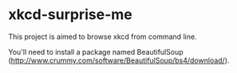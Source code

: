 xkcd-surprise-me
================

This project is aimed to browse xkcd from command line.

You'll need to install a package named BeautifulSoup (http://www.crummy.com/software/BeautifulSoup/bs4/download/).
